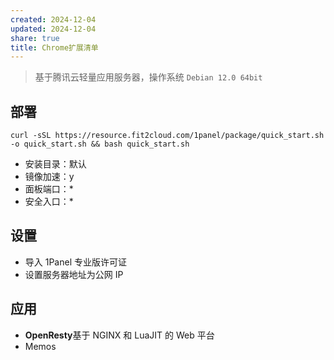 ```yaml
---
created: 2024-12-04
updated: 2024-12-04
share: true
title: Chrome扩展清单
---
```


> 基于腾讯云轻量应用服务器，操作系统 `Debian 12.0 64bit`

## 部署

```shell
curl -sSL https://resource.fit2cloud.com/1panel/package/quick_start.sh -o quick_start.sh && bash quick_start.sh
```

- 安装目录：默认
- 镜像加速：y
- 面板端口：*
- 安全入口：*

## 设置

- 导入 1Panel 专业版许可证
- 设置服务器地址为公网 IP

## 应用

- **OpenResty**基于 NGINX 和 LuaJIT 的 Web 平台
- Memos
